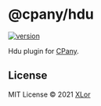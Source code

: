 # @cpany/hdu

[![version](https://img.shields.io/npm/v/@cpany/hdu?color=rgb%2850%2C203%2C86%29&label=cpany)](https://www.npmjs.com/package/@cpany/hdu)

Hdu plugin for [CPany](https://github.com/yjl9903/CPany).

## License

MIT License © 2021 [XLor](https://github.com/yjl9903)
